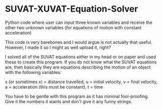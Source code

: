# SUVAT-XUVAT-Equation-Solver
Python code where user can input three known variables and receive the other two unknown variables (for equations of motion with constant acceleration)

This code is very barebones and I would argue is not actually that useful. However, I made it so I might as well upload it, right? 

I solved all of the SUVAT equations either in my head or on paper and used these to create this program. If you do not know what the SUVAT equations are, then basically they are equations describing the motion of an object with the following variables:

s (or sometimes x) = distance travelled, 
u = initial velocity, 
v = final velocity, 
a = acceleration (this must be constant), 
t = time

You have to be gentle with this program as it has minimal fool-proofing. Give it the numbers it wants and don't give it any funny strings.
